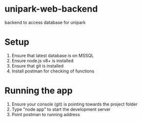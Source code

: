 # unipark-web-backend
backend to access database for unipark

# Setup
1) Ensure that latest database is on MSSQL
2) Ensure node.js v8+ is installed
3) Ensure that git is installed
4) Install postman for checking of functions

# Running the app
1) Ensure your console (git) is pointing towards the project folder
2) Type "node app" to start the development server
3) Point postman to running address
